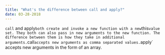 ```yaml
---
title: "What's the difference between call and apply?"
date: 03-28-2018
---
```


`call` and apply` both create and invoke a new function with a new `this` value set. They both can also pass in new arguments to the new function. The difference between them is how they take in additional arguments. `call` accepts new arguments as comma separated values. `apply` accepts new arguments in the form of an array.